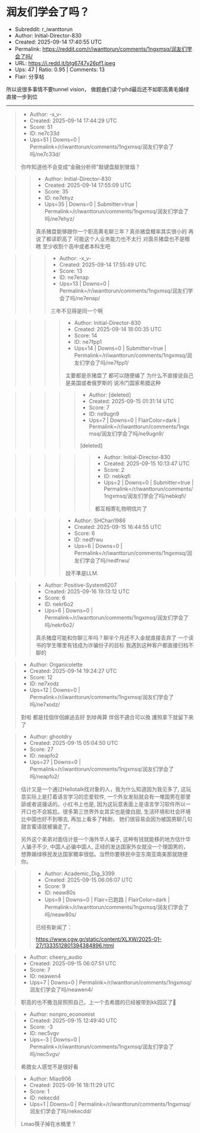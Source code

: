 # 润友们学会了吗？

- Subreddit: r_iwanttorun
- Author: Initial-Director-830
- Created: 2025-09-14 17:40:55 UTC
- Permalink: https://reddit.com/r/iwanttorun/comments/1ngxmsq/润友们学会了吗/
- URL: https://i.redd.it/btg6747y26pf1.jpeg
- Ups: 47 | Ratio: 0.95 | Comments: 13
- Flair: 分享帖


所以说很多事情不要tunnel vision，
做题曲们读个phd最后还不如职高黄毛婚绿直接一步到位


---

> - Author: -x_v-
> - Created: 2025-09-14 17:44:29 UTC
> - Score: 51
> - ID: ne7c33d
> - Ups=51 | Downs=0 | Permalink=/r/iwanttorun/comments/1ngxmsq/润友们学会了吗/ne7c33d/
>
> 你咋知道他不会变成“金融分析师”敲键盘敲到冒烟？

>> - Author: Initial-Director-830
>> - Created: 2025-09-14 17:55:09 UTC
>> - Score: 35
>> - ID: ne7ehyz
>> - Ups=35 | Downs=0 | Submitter=true | Permalink=/r/iwanttorun/comments/1ngxmsq/润友们学会了吗/ne7ehyz/
>>
>> 真杀猪盘能够跟你一个职高黄毛聊三年？真杀猪盘概率其实很小的 再说了都读职高了 可能这个人业务能力也不太行  对面杀猪盘也不是眼瞎 至少收割个高中或者本科生吧

>>> - Author: -x_v-
>>> - Created: 2025-09-14 17:55:49 UTC
>>> - Score: 13
>>> - ID: ne7enap
>>> - Ups=13 | Downs=0 | Permalink=/r/iwanttorun/comments/1ngxmsq/润友们学会了吗/ne7enap/
>>>
>>> 三年不见得是同一个啊

>>>> - Author: Initial-Director-830
>>>> - Created: 2025-09-14 18:00:35 UTC
>>>> - Score: 14
>>>> - ID: ne7fpp1
>>>> - Ups=14 | Downs=0 | Submitter=true | Permalink=/r/iwanttorun/comments/1ngxmsq/润友们学会了吗/ne7fpp1/
>>>>
>>>> 主要都是杀猪盘了 都可以随便编了 为什么不直接说自己是美国或者俄罗斯的 说冷门国家希腊这种

>>>>> - Author: [deleted]
>>>>> - Created: 2025-09-15 01:31:14 UTC
>>>>> - Score: 7
>>>>> - ID: ne9ugn9
>>>>> - Ups=7 | Downs=0 | FlairColor=dark | Permalink=/r/iwanttorun/comments/1ngxmsq/润友们学会了吗/ne9ugn9/
>>>>>
>>>>> [deleted]

>>>>>> - Author: Initial-Director-830
>>>>>> - Created: 2025-09-15 10:13:47 UTC
>>>>>> - Score: 2
>>>>>> - ID: nebkqfi
>>>>>> - Ups=2 | Downs=0 | Submitter=true | Permalink=/r/iwanttorun/comments/1ngxmsq/润友们学会了吗/nebkqfi/
>>>>>>
>>>>>> 都互相寄礼物明信片了

>>>> - Author: SHChan1986
>>>> - Created: 2025-09-15 16:44:55 UTC
>>>> - Score: 6
>>>> - ID: nedfrwu
>>>> - Ups=6 | Downs=0 | Permalink=/r/iwanttorun/comments/1ngxmsq/润友们学会了吗/nedfrwu/
>>>>
>>>> 說不準是LLM.

>> - Author: Positive-System6207
>> - Created: 2025-09-16 19:13:12 UTC
>> - Score: 6
>> - ID: nekr6o2
>> - Ups=6 | Downs=0 | Permalink=/r/iwanttorun/comments/1ngxmsq/润友们学会了吗/nekr6o2/
>>
>> 真杀猪盘可能和你聊三年吗？聊半个月还不入金就直接丢弃了 一个读书的学生哪里有钱成为诈骗份子的目标 我遇到这种客户都直接归档不聊的

> - Author: Organicolette
> - Created: 2025-09-14 19:24:27 UTC
> - Score: 12
> - ID: ne7xodz
> - Ups=12 | Downs=0 | Permalink=/r/iwanttorun/comments/1ngxmsq/润友们学会了吗/ne7xodz/
>
> 對啦 都是找個伴侶嫁過去好 到埗再算
> 伴侶不適合可以換 護照拿下就留下來了

> - Author: ghootdry
> - Created: 2025-09-15 05:04:50 UTC
> - Score: 27
> - ID: neapfo2
> - Ups=27 | Downs=0 | Permalink=/r/iwanttorun/comments/1ngxmsq/润友们学会了吗/neapfo2/
>
> 估计又是一个通过Hellotalk找对象的人，我为什么知道因为我见多了,  这玩意实际上是打着语言学习的恋爱软件, 一个外女发贴就会有一堆国男在那里舔或者说骚话的。小红书上也是,    因为这玩意表面上是语言学习软件所以一开口也不会尴尬。很多第三世界外女其实也是傻白甜, 生活环境和社会环境比中国也好不到哪去, 再加上看多了韩剧， 她们很容易会因为被国男聊几句甜言蜜语就被骗走了。
> 
> 另外这个弟弟对面估计是一个海外华人骗子,  这种有钱就能移的地方估什华人骗子不少, 中国人必骗中国人,  正经的发达国家外女就没一个理国男的，  想靠婚绿移民发达国家概率很低。当然你要移民中亚东南亚南美那就随便你。

>> - Author: Academic_Dig_3399
>> - Created: 2025-09-15 06:06:07 UTC
>> - Score: 9
>> - ID: neaw80s
>> - Ups=9 | Downs=0 | Flair=已跑路 | FlairColor=dark | Permalink=/r/iwanttorun/comments/1ngxmsq/润友们学会了吗/neaw80s/
>>
>> 已经有新闻了：
>> 
>> https://www.cgw.gr/static/content/XLXW/2025-01-27/1333512801394384896.html

> - Author: cheery_audio
> - Created: 2025-09-15 06:07:51 UTC
> - Score: 7
> - ID: neawen4
> - Ups=7 | Downs=0 | Permalink=/r/iwanttorun/comments/1ngxmsq/润友们学会了吗/neawen4/
>
> 职高的也不撒泡尿照照自己，上一个去希腊的已经被带到kk园区了🤣

> - Author: nonpro_economist
> - Created: 2025-09-15 12:49:40 UTC
> - Score: -3
> - ID: nec5vgv
> - Ups=-3 | Downs=0 | Permalink=/r/iwanttorun/comments/1ngxmsq/润友们学会了吗/nec5vgv/
>
> 希腊女人感觉不是很好看

> - Author: Miao906
> - Created: 2025-09-16 18:11:29 UTC
> - Score: 1
> - ID: nekecdd
> - Ups=1 | Downs=0 | Permalink=/r/iwanttorun/comments/1ngxmsq/润友们学会了吗/nekecdd/
>
> Lmao筷子掉在水桶里？
